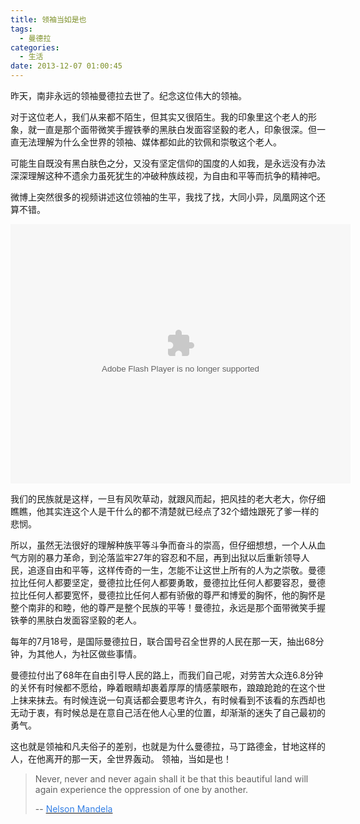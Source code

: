 ```yaml
---
title: 领袖当如是也
tags:
  - 曼德拉
categories:
  - 生活
date: 2013-12-07 01:00:45
---
```

昨天，南非永远的领袖曼德拉去世了。纪念这位伟大的领袖。

对于这位老人，我们从来都不陌生，但其实又很陌生。我的印象里这个老人的形象，就一直是那个面带微笑手握铁拳的黑肤白发面容坚毅的老人，印象很深。但一直无法理解为什么全世界的领袖、媒体都如此的钦佩和崇敬这个老人。

可能生自既没有黑白肤色之分，又没有坚定信仰的国度的人如我，是永远没有办法深深理解这种不遗余力虽死犹生的冲破种族歧视，为自由和平等而抗争的精神吧。

<!--more-->

微博上突然很多的视频讲述这位领袖的生平，我找了找，大同小异，凤凰网这个还算不错。

<embed src="http://v.ifeng.com/include/exterior.swf?guid=ef4d5eb9-e0ed-43aa-8b6d-ed6491a6e787&pageurl=http://www.ifeng.com&fromweb=other&AutoPlay=false" quality="high"  allowScriptAccess="always" pluginspage="http://www.macromedia.com/go/getflashplayer" type="application/x-shockwave-flash" width="544" height="415"></embed>

我们的民族就是这样，一旦有风吹草动，就跟风而起，把风挂的老大老大，你仔细瞧瞧，他其实连这个人是干什么的都不清楚就已经点了32个蜡烛跟死了爹一样的悲悯。

所以，虽然无法很好的理解种族平等斗争而奋斗的崇高，但仔细想想，一个人从血气方刚的暴力革命，到沦落监牢27年的容忍和不屈，再到出狱以后重新领导人民，追逐自由和平等，这样传奇的一生，怎能不让这世上所有的人为之崇敬。曼德拉比任何人都要坚定，曼德拉比任何人都要勇敢，曼德拉比任何人都要容忍，曼德拉比任何人都要宽怀，曼德拉比任何人都有骄傲的尊严和博爱的胸怀，他的胸怀是整个南非的和睦，他的尊严是整个民族的平等！曼德拉，永远是那个面带微笑手握铁拳的黑肤白发面容坚毅的老人。

每年的7月18号，是国际曼德拉日，联合国号召全世界的人民在那一天，抽出68分钟，为其他人，为社区做些事情。

曼德拉付出了68年在自由引导人民的路上，而我们自己呢，对劳苦大众连6.8分钟的关怀有时候都不愿给，睁着眼睛却裹着厚厚的情感蒙眼布，踉踉跄跄的在这个世上抹来抹去。有时候连说一句真话都会要思考许久，有时候看到不该看的东西却也无动于衷，有时候总是在意自己活在他人心里的位置，却渐渐的迷失了自己最初的勇气。

这也就是领袖和凡夫俗子的差别，也就是为什么曼德拉，马丁路德金，甘地这样的人，在他离开的那一天，全世界轰动。 领袖，当如是也！

> Never, never and never again shall it be that this beautiful land will again experience the oppression of one by another.
>
> -- [<span style="color:#337FE5;">Nelson Mandela](http://en.wikipedia.org/wiki/Nelson_Mandela)